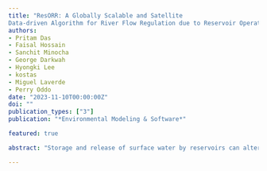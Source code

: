 ```yaml
---
title: "ResORR: A Globally Scalable and Satellite
Data-driven Algorithm for River Flow Regulation due to Reservoir Operations"
authors:
- Pritam Das
- Faisal Hossain
- Sanchit Minocha
- George Darkwah
- Hyongki Lee
- kostas
- Miguel Laverde
- Perry Oddo
date: "2023-11-10T00:00:00Z"
doi: ""
publication_types: ["3"]
publication: "*Environmental Modeling & Software*"

featured: true

abstract: "Storage and release of surface water by reservoirs can alter the natural streamflow pattern of rivers with negative impacts on the environment. Such reservoir-driven river regulation is poorly understood at a global scale due to a lack of publicly available in-situ data on reservoir operations. However, with rapid advancements in satellite remote sensing-based tracking of reservoir state, this gap in data availability can be bridged. In this study, we modeled regulated flow of rivers using only satellite-observed reservoir state and hydrological modeling forced also with satellite precipitation data. We propose a globally scalable algorithm, ResORR (Reservoir Operations driven River Regulation), to predict regulated river flow and tested it over the heavily regulated basin of the Cumberland River in the US. ResORR was found able to model regulated river flow due to upstream reservoir operations of the Cumberland river. Over a mountainous basin dominated by high rainfall, ResORR was effective in capturing extreme flooding modified by upstream hydropower dam operations. ResORR successfully captured the peak of the regulated river flow altered by hydropower dam and flood control operations during the devastating floods of 2018 in the South Indian state of Kerala. On an average, ResORR improved regulation river flow simulation by more than 50% across all performance metrics when compared to hydrologic model without a regulation module. ResORR is a timely algorithm for understanding human regulation of surface water as satellite-estimated reservoir state is expected to improve globally with the recently launched Surface Water and Ocean Topography (SWOT) mission."

---
```

